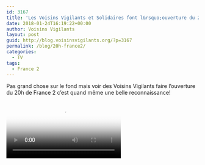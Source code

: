 ```yaml
---
id: 3167
title: 'Les Voisins Vigilants et Solidaires font l&rsquo;ouverture du 20h de France 2'
date: 2018-01-24T16:19:22+00:00
author: Voisins Vigilants
layout: post
guid: http://blog.voisinsvigilants.org/?p=3167
permalink: /blog/20h-france2/
categories:
  - TV
tags:
  - France 2
---
```


Pas grand chose sur le fond mais voir des Voisins Vigilants faire l&rsquo;ouverture du 20h de France 2 c&rsquo;est quand même une belle reconnaissance!

<div class="videocontent"> 
<video
    id="France2_20h"
    class="video-js video-vv vjs-big-play-centered"
    controls
    preload="auto"
    responsive="true"
    poster="./../../images/2017/11/20h-france2.png"
    data-setup="{}"
  >
    <source src="/../../images/2017/11/20h-france2.mp4" type="video/mp4" />    
</video>  
</div>
